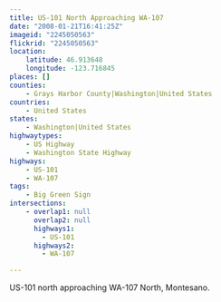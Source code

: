 ```yaml
---
title: US-101 North Approaching WA-107
date: "2008-01-21T16:41:25Z"
imageid: "2245050563"
flickrid: "2245050563"
location:
    latitude: 46.913648
    longitude: -123.716845
places: []
counties:
    - Grays Harbor County|Washington|United States
countries:
    - United States
states:
    - Washington|United States
highwaytypes:
    - US Highway
    - Washington State Highway
highways:
    - US-101
    - WA-107
tags:
    - Big Green Sign
intersections:
    - overlap1: null
      overlap2: null
      highways1:
        - US-101
      highways2:
        - WA-107

---
```

US-101 north approaching WA-107 North, Montesano.